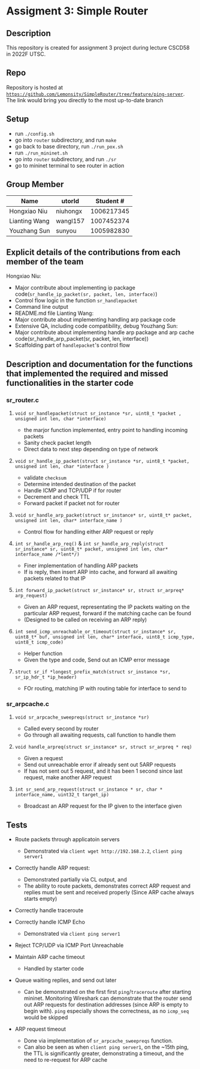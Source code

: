 # Assigment 3: Simple Router

## Description
This repository is created for assignment 3 project during lecture CSCD58 in 2022F UTSC.  

## Repo
Repository is hosted at [`https://github.com/Lemonsity/SimpleRouter/tree/feature/ping-server`](https://github.com/Lemonsity/SimpleRouter/tree/feature/ping-server). The link would bring you directly to the most up-to-date branch

## Setup
- run `./config.sh`
- go into `router` subdirectory, and run `make` 
- go back to base directory, run `./run_pox.sh` 
- run `./run_mininet.sh` 
- go into `router` subdirectory, and run `./sr`
- go to mininet terminal to see router in action 

## Group Member
| Name | utorId | Student # |
| ---- | ------ | --------- |
| Hongxiao Niu | niuhongx | 1006217345 |
| Lianting Wang | wangl157 | 1007452374 |
| Youzhang Sun | sunyou | 1005982830 |

## Explicit details of the contributions from each member of the team
Hongxiao Niu: 
 - Major contribute about implementing ip package code(`sr_handle_ip_packet(sr, packet, len, interface)`)
 - Control flow logic in the function `sr_handlepacket` 
 - Command line output
 - README.md file
Lianting Wang: 
 - Major contribute about implementing handling arp package code 
 - Extensive QA, including code compatibility, debug
Youzhang Sun: 
 - Major contribute about implementing handle arp package and arp cache code(sr_handle_arp_packet(sr, packet, len, interface))
 - Scaffolding part of `handlepacket`'s control flow 

## Description and documentation for the functions that implemented the required and missed functionalities in the starter code

### sr_router.c
1. `void sr_handlepacket(struct sr_instance *sr, uint8_t *packet , unsigned int len, char *interface)`
    - the marjor function implemented, entry point to handling incoming packets
    - Sanity check packet length
    - Direct data to next step depending on type of network
2. `void sr_handle_ip_packet(struct sr_instance *sr, uint8_t *packet, unsigned int len, char *interface )`
    - validate `checksum`
    - Determine intended destination of the packet
    - Handle ICMP and TCP/UDP if for router
    - Decrement and check TTL
    - Forward packet if packet not for router

3. `void sr_handle_arp_packet(struct sr_instance* sr, uint8_t* packet, unsigned int len, char* interface_name )`
    - Control flow for handling either ARP request or reply

4. `int sr_handle_arp_req()` & `int sr_handle_arp_reply(struct sr_instance* sr, uint8_t* packet, unsigned int len, char* interface_name /*lent*/)`
    - Finer implementation of handling ARP packets
    - If is reply, then insert ARP into cache, and forward all awaiting packets related to that IP

5. `int forward_ip_packet(struct sr_instance* sr, struct sr_arpreq* arp_request)`
    - Given an ARP request, representating the IP packets waiting on the particular ARP request, forward if the matching cache can be found
    - (Designed to be called on receiving an ARP reply)

6. `int send_icmp_unreachable_or_timeout(struct sr_instance* sr, uint8_t* buf, unsigned int len, char* interface, uint8_t icmp_type, uint8_t icmp_code)`
    - Helper function
    - Given the type and code, Send out an ICMP error message

7. `struct sr_if *longest_prefix_match(struct sr_instance *sr, sr_ip_hdr_t *ip_header)`
    - FOr routing, matching IP with routing table for interface to send to

### sr_arpcache.c
1. `void sr_arpcache_sweepreqs(struct sr_instance *sr)`
    - Called every second by router
    - Go through all awaiting requests, call function to handle them

2. `void handle_arpreq(struct sr_instance* sr, struct sr_arpreq * req)`
    - Given a request
    - Send out unreachable error if already sent out 5ARP requests
    - If has not sent out 5 request, and it has been 1 second since last request, make another ARP request

3. `int sr_send_arp_request(struct sr_instance * sr, char * interface_name, uint32_t target_ip)`
    - Broadcast an ARP request for the IP given to the interface given

## Tests

- Route packets through applicatoin servers
    - Demonstrated via `client wget http://192.168.2.2`, `client ping server1`

- Correctly handle ARP request:
    - Demonstrated partially via CL output, and 
    - The ability to route packets, demonstrates correct ARP request and replies must be sent and received properly (Since ARP cache always starts empty)

- Correctly handle traceroute

- Correctly handle ICMP Echo
    - Demonstrated via `client ping server1`

- Reject TCP/UDP via ICMP Port Unreachable

- Maintain ARP cache timeout
    - Handled by starter code

- Queue waiting replies, and send out later
    - Can be demonstrated on the first first `ping`/`traceroute` after starting mininet. Monitoring Wireshark can demonstrate that the router send out ARP requests for destination addresses (since ARP is empty to begin with). `ping` especially shows the correctness, as no `icmp_seq` would be skipped

- ARP request timeout
    - Done via implementation of `sr_arpcache_sweepreqs` function.
    - Can also be seen as when `client ping server1`, on the ~15th ping, the TTL is significantly greater, demonstrating a timeout, and the need to re-request for ARP cache

